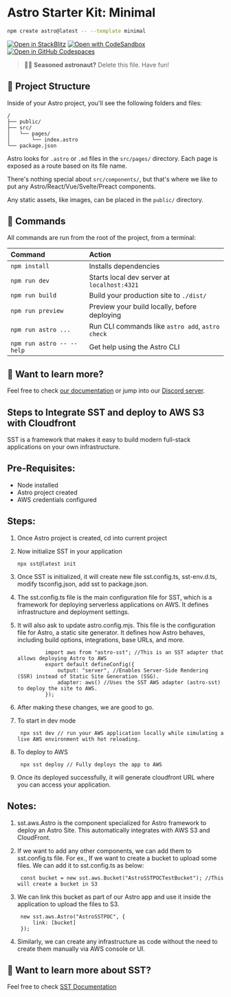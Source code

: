 # Astro Starter Kit: Minimal

```sh
npm create astro@latest -- --template minimal
```

[![Open in StackBlitz](https://developer.stackblitz.com/img/open_in_stackblitz.svg)](https://stackblitz.com/github/withastro/astro/tree/latest/examples/minimal)
[![Open with CodeSandbox](https://assets.codesandbox.io/github/button-edit-lime.svg)](https://codesandbox.io/p/sandbox/github/withastro/astro/tree/latest/examples/minimal)
[![Open in GitHub Codespaces](https://github.com/codespaces/badge.svg)](https://codespaces.new/withastro/astro?devcontainer_path=.devcontainer/minimal/devcontainer.json)

> 🧑‍🚀 **Seasoned astronaut?** Delete this file. Have fun!

## 🚀 Project Structure

Inside of your Astro project, you'll see the following folders and files:

```text
/
├── public/
├── src/
│   └── pages/
│       └── index.astro
└── package.json
```

Astro looks for `.astro` or `.md` files in the `src/pages/` directory. Each page is exposed as a route based on its file name.

There's nothing special about `src/components/`, but that's where we like to put any Astro/React/Vue/Svelte/Preact components.

Any static assets, like images, can be placed in the `public/` directory.

## 🧞 Commands

All commands are run from the root of the project, from a terminal:

| Command                   | Action                                           |
| :------------------------ | :----------------------------------------------- |
| `npm install`             | Installs dependencies                            |
| `npm run dev`             | Starts local dev server at `localhost:4321`      |
| `npm run build`           | Build your production site to `./dist/`          |
| `npm run preview`         | Preview your build locally, before deploying     |
| `npm run astro ...`       | Run CLI commands like `astro add`, `astro check` |
| `npm run astro -- --help` | Get help using the Astro CLI                     |

## 👀 Want to learn more?

Feel free to check [our documentation](https://docs.astro.build) or jump into our [Discord server](https://astro.build/chat).

## Steps to Integrate SST and deploy to AWS S3 with Cloudfront

SST is a framework that makes it easy to build modern full-stack applications on your own infrastructure.

Pre-Requisites:
---------------
- Node installed
- Astro project created
- AWS credentials configured

Steps:
------
1. Once Astro project is created, cd into current project
2.  Now initialize SST in your application
        
        npx sst@latest init
3. Once SST is initialized, it will create new file sst.config.ts, sst-env.d.ts, modify tsconfig.json, add sst to package.json.
4. The sst.config.ts file is the main configuration file for SST, which is a framework for deploying serverless applications on AWS. It defines infrastructure and deployment settings.
5. It will also ask to update astro.config.mjs. This file is the configuration file for Astro, a static site generator. It defines how Astro behaves, including build options, integrations, base URLs, and more.
                
                
                import aws from "astro-sst"; //This is an SST adapter that allows deploying Astro to AWS
                export default defineConfig({
                    output: "server", //Enables Server-Side Rendering (SSR) instead of Static Site Generation (SSG).
                    adapter: aws() //Uses the SST AWS adapter (astro-sst) to deploy the site to AWS.
                }); 
                
6. After making these changes, we are good to go.
7. To start in dev mode
        
        npx sst dev // run your AWS application locally while simulating a live AWS environment with hot reloading.
8. To deploy to AWS
        
        npx sst deploy // Fully deploys the app to AWS 
9. Once its deployed successfully, it will generate cloudfront URL where you can access your application.

Notes:
-----
1. sst.aws.Astro is the component specialized for Astro framework to deploy an Astro Site. This automatically integrates with AWS S3 and CloudFront. 
2. If we want to add any other components, we can add them to sst.config.ts file. For ex., If we want to create a bucket to upload some files. We can add it to sst.config.ts as below:
        
        const bucket = new sst.aws.Bucket("AstroSSTPOCTestBucket"); //This will create a bucket in S3
3. We can link this bucket as part of our Astro app and use it inside the application to upload the files to S3.
    
        new sst.aws.Astro("AstroSSTPOC", {
            link: [bucket]
        });
4. Similarly, we can create any infrastructure as code without the need to create them manually via AWS console or UI.

## 👀 Want to learn more about SST?

Feel free to check [SST Documentation](https://sst.dev/docs)